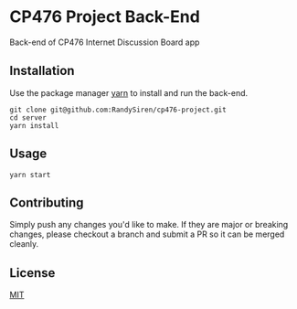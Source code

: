 # CP476 Project Back-End
Back-end of CP476 Internet Discussion Board app

## Installation

Use the package manager [yarn](https://yarnpkg.com/) to install and run the back-end.
```
git clone git@github.com:RandySiren/cp476-project.git
cd server
yarn install
```

## Usage

```
yarn start
```

## Contributing
Simply push any changes you'd like to make. If they are major or breaking changes, please checkout a branch and submit a PR so it can be merged cleanly.

## License
[MIT](https://choosealicense.com/licenses/mit/)